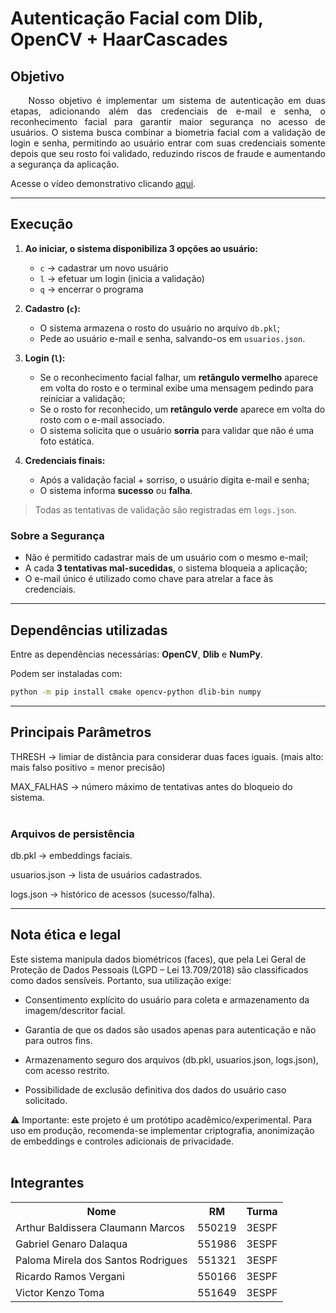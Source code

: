 # Autenticação Facial com Dlib, OpenCV + HaarCascades

## Objetivo
<p align='justify'>
  &nbsp;&nbsp;&nbsp;&nbsp;Nosso objetivo é implementar um sistema de autenticação em duas etapas, adicionando além das credenciais de e-mail e senha, o reconhecimento facial para garantir maior segurança no acesso de usuários.  
O sistema busca combinar a biometria facial com a validação de login e senha, permitindo ao usuário entrar com suas credenciais somente depois que seu rosto foi validado, reduzindo riscos de fraude e aumentando a segurança da aplicação.  
</p>

Acesse o vídeo demonstrativo clicando <a href="https://youtu.be/LyggFDxbz18?si=t0E-diduE89Prbnw">aqui<a/>.

---

## Execução

1. **Ao iniciar, o sistema disponibiliza 3 opções ao usuário:**
   - `c` → cadastrar um novo usuário  
   - `l` → efetuar um login (inicia a validação)  
   - `q` → encerrar o programa  

2. **Cadastro (`c`):**  
   - O sistema armazena o rosto do usuário no arquivo `db.pkl`;  
   - Pede ao usuário e-mail e senha, salvando-os em `usuarios.json`.  

3. **Login (`l`):**  
   - Se o reconhecimento facial falhar, um **retângulo vermelho** aparece em volta do rosto e o terminal exibe uma mensagem pedindo para reiniciar a validação;  
   - Se o rosto for reconhecido, um **retângulo verde** aparece em volta do rosto com o e-mail associado.  
   - O sistema solicita que o usuário **sorria** para validar que não é uma foto estática.  

4. **Credenciais finais:**  
   - Após a validação facial + sorriso, o usuário digita e-mail e senha;  
   - O sistema informa **sucesso** ou **falha**.  

> Todas as tentativas de validação são registradas em `logs.json`.  

### Sobre a Segurança

- Não é permitido cadastrar mais de um usuário com o mesmo e-mail;  
- A cada **3 tentativas mal-sucedidas**, o sistema bloqueia a aplicação;  
- O e-mail único é utilizado como chave para atrelar a face às credenciais.  

---

## Dependências utilizadas

Entre as dependências necessárias: **OpenCV**, **Dlib** e **NumPy**.  

Podem ser instaladas com:  

```bash
python -m pip install cmake opencv-python dlib-bin numpy
```
---


## Principais Parâmetros

THRESH → limiar de distância para considerar duas faces iguais. (mais alto: mais falso positivo = menor precisão)

MAX_FALHAS → número máximo de tentativas antes do bloqueio do sistema.
<br><br>
### Arquivos de persistência

db.pkl → embeddings faciais.

usuarios.json → lista de usuários cadastrados.

logs.json → histórico de acessos (sucesso/falha).

---

## Nota ética e legal

Este sistema manipula dados biométricos (faces), que pela Lei Geral de Proteção de Dados Pessoais (LGPD – Lei 13.709/2018) são classificados como dados sensíveis.
Portanto, sua utilização exige:

- Consentimento explícito do usuário para coleta e armazenamento da imagem/descritor facial.

- Garantia de que os dados são usados apenas para autenticação e não para outros fins.

- Armazenamento seguro dos arquivos (db.pkl, usuarios.json, logs.json), com acesso restrito.

- Possibilidade de exclusão definitiva dos dados do usuário caso solicitado.

⚠️ Importante: este projeto é um protótipo acadêmico/experimental. Para uso em produção, recomenda-se implementar criptografia, anonimização de embeddings e controles adicionais de privacidade.
<br><br>

## Integrantes
<table>
  <tr>
    <th>Nome</th>
    <th>RM</th>
    <th>Turma</th>
  </tr>
  <tr>
    <td>Arthur Baldissera Claumann Marcos</td>
    <td>550219</td>
    <td>3ESPF</td>
  </tr>
  <tr>
    <td>Gabriel Genaro Dalaqua</td>
    <td>551986</td>
    <td>3ESPF</td>
  </tr>
  <tr>
    <td>Paloma Mirela dos Santos Rodrigues</td>
    <td>551321</td>
    <td>3ESPF</td>
  </tr>
  <tr>
    <td>Ricardo Ramos Vergani</td>
    <td>550166</td>
    <td>3ESPF</td>
  </tr>
  <tr>
    <td>Victor Kenzo Toma</td>
    <td>551649</td>
    <td>3ESPF</td>
  </tr>
</table>
